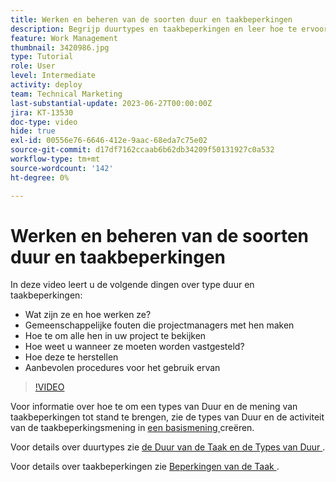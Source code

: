 ```yaml
---
title: Werken en beheren van de soorten duur en taakbeperkingen
description: Begrijp duurtypes en taakbeperkingen en leer hoe te ervoor te zorgen u hen opstelling behoorlijk in uw projecten hebt.
feature: Work Management
thumbnail: 3420986.jpg
type: Tutorial
role: User
level: Intermediate
activity: deploy
team: Technical Marketing
last-substantial-update: 2023-06-27T00:00:00Z
jira: KT-13530
doc-type: video
hide: true
exl-id: 00556e76-6646-412e-9aac-68eda7c75e02
source-git-commit: d17df7162ccaab6b62db34209f50131927c0a532
workflow-type: tm+mt
source-wordcount: '142'
ht-degree: 0%

---
```


# Werken en beheren van de soorten duur en taakbeperkingen

In deze video leert u de volgende dingen over type duur en taakbeperkingen:

* Wat zijn ze en hoe werken ze?
* Gemeenschappelijke fouten die projectmanagers met hen maken
* Hoe te om alle hen in uw project te bekijken
* Hoe weet u wanneer ze moeten worden vastgesteld?
* Hoe deze te herstellen
* Aanbevolen procedures voor het gebruik ervan


>[!VIDEO](https://video.tv.adobe.com/v/3420986/?quality=12&learn=on&enablevpops)


Voor informatie over hoe te om een types van Duur en de mening van taakbeperkingen tot stand te brengen, zie de types van Duur en de activiteit van de taakbeperkingsmening in [ een basismening ](https://experienceleague.adobe.com/docs/workfront-learn/tutorials-workfront/reporting/basic-reporting/create-a-basic-view.html?lang=nl-NL) creëren.

Voor details over duurtypes zie [ de Duur van de Taak en de Types van Duur ](https://experienceleague.adobe.com/docs/workfront/using/manage-work/tasks/task-duration-and-duration-types/task-duration-duration-type.html?lang=nl-NL).

Voor details over taakbeperkingen zie [ Beperkingen van de Taak ](https://experienceleague.adobe.com/docs/workfront/using/manage-work/tasks/task-constraints/task-constraints.html?lang=nl-NL).

